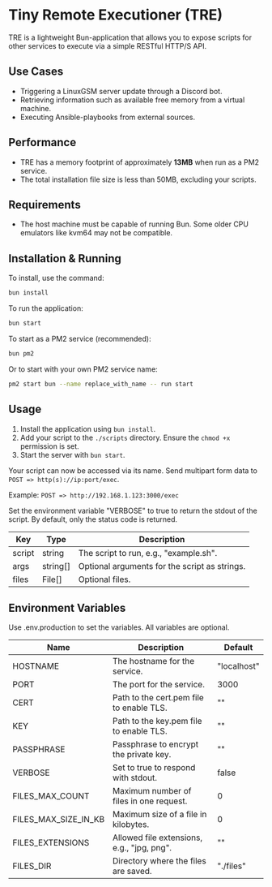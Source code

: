 # Tiny Remote Executioner (TRE)

TRE is a lightweight Bun-application that allows you to expose scripts for other services to execute via a simple RESTful HTTP/S API.

## Use Cases

- Triggering a LinuxGSM server update through a Discord bot.
- Retrieving information such as available free memory from a virtual machine.
- Executing Ansible-playbooks from external sources.

## Performance

- TRE has a memory footprint of approximately **13MB** when run as a PM2 service.
- The total installation file size is less than 50MB, excluding your scripts.

## Requirements

- The host machine must be capable of running Bun. Some older CPU emulators like kvm64 may not be compatible.

## Installation & Running

To install, use the command:

```bash
bun install
```

To run the application:

```bash
bun start
```

To start as a PM2 service (recommended):

```bash
bun pm2
```

Or to start with your own PM2 service name:

```bash
pm2 start bun --name replace_with_name -- run start
```

## Usage

1. Install the application using `bun install`.
2. Add your script to the `./scripts` directory. Ensure the `chmod +x` permission is set.
3. Start the server with `bun start`.

Your script can now be accessed via its name. Send multipart form data to `POST => http(s)://ip:port/exec`.

Example: `POST => http://192.168.1.123:3000/exec`

Set the environment variable "VERBOSE" to true to return the stdout of the script. By default, only the status code is returned.

| Key    | Type     | Description                                   |
| ------ | -------- | --------------------------------------------- |
| script | string   | The script to run, e.g., "example.sh".        |
| args   | string[] | Optional arguments for the script as strings. |
| files  | File[]   | Optional files.                               |

## Environment Variables

Use .env.production to set the variables. All variables are optional.

| Name                 | Description                                | Default     |
| -------------------- | ------------------------------------------ | ----------- |
| HOSTNAME             | The hostname for the service.              | "localhost" |
| PORT                 | The port for the service.                  | 3000        |
| CERT                 | Path to the cert.pem file to enable TLS.   | ""          |
| KEY                  | Path to the key.pem file to enable TLS.    | ""          |
| PASSPHRASE           | Passphrase to encrypt the private key.     | ""          |
| VERBOSE              | Set to true to respond with stdout.        | false       |
| FILES_MAX_COUNT      | Maximum number of files in one request.    | 0           |
| FILES_MAX_SIZE_IN_KB | Maximum size of a file in kilobytes.       | 0           |
| FILES_EXTENSIONS     | Allowed file extensions, e.g., "jpg, png". | ""          |
| FILES_DIR            | Directory where the files are saved.       | "./files"   |
